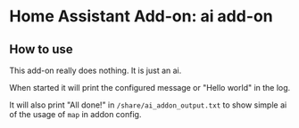 # Home Assistant Add-on: ai add-on

## How to use

This add-on really does nothing. It is just an ai.

When started it will print the configured message or "Hello world" in the log.

It will also print "All done!" in `/share/ai_addon_output.txt` to show
simple ai of the usage of `map` in addon config.
